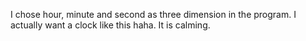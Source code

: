 I chose hour, minute and second as three dimension in the program. I actually want a clock like this haha. It is calming.
